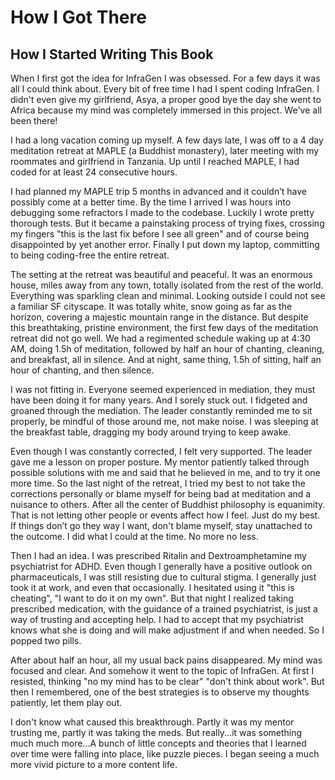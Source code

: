 # How I Got There

## How I Started Writing This Book
When I first got the idea for InfraGen I was obsessed. For a few days it was all I could think about. Every bit of free time I had I spent coding InfraGen. I didn't even give my girlfriend, Asya, a proper good bye the day she went to Africa because my mind was completely immersed in this project. We've all been there!

I had a long vacation coming up myself. A few days late, I was off to a 4 day meditation retreat at MAPLE (a Buddhist monastery), later meeting with my roommates and girlfriend in Tanzania. Up until I reached MAPLE, I had coded for at least 24 consecutive hours.

I had planned my MAPLE trip 5 months in advanced and it couldn’t have possibly come at a better time. By the time I arrived I was hours into debugging some refractors I made to the codebase. Luckily I wrote pretty thorough tests. But it became a painstaking process of trying fixes, crossing my fingers "this is the last fix before I see all green" and of course being disappointed by yet another error. Finally I put down my laptop, committing to being coding-free the entire retreat.

The setting at the retreat was beautiful and peaceful. It was an enormous house, miles away from any town, totally isolated from the rest of the world. Everything was sparkling clean and minimal. Looking outside I could not see a familiar SF cityscape. It was totally white, snow going as far as the horizon, covering a majestic mountain range in the distance. But despite this breathtaking, pristine environment, the first few days of the meditation retreat did not go well. We had a regimented schedule waking up at 4:30 AM, doing 1.5h of meditation, followed by half an hour of chanting, cleaning, and breakfast, all in silence. And at night, same thing, 1.5h of sitting, half an hour of chanting, and then silence.

I was not fitting in. Everyone seemed experienced in mediation, they must have been doing it for many years. And I sorely stuck out. I fidgeted and groaned through the mediation. The leader constantly reminded me to sit properly, be mindful of those around me, not make noise. I was sleeping at the breakfast table, dragging my body around trying to keep awake.

Even though I was constantly corrected, I felt very supported. The leader gave me a lesson on proper posture. My mentor patiently talked through possible solutions with me and said that he believed in me, and to try it one more time. So the last night of the retreat, I tried my best to not take the corrections personally or blame myself for being bad at meditation and a nuisance to others. After all the center of Buddhist philosophy is equanimity. That is not letting other people or events affect how I feel. Just do my best. If things don’t go they way I want, don't blame myself, stay unattached to the outcome. I did what I could at the time. No more no less.

Then I had an idea. I was prescribed Ritalin and Dextroamphetamine my psychiatrist for ADHD. Even though I generally have a positive outlook on pharmaceuticals, I was still resisting due to cultural stigma. I generally just took it at work, and even that occasionally. I hesitated using it "this is cheating", "I want to do it on my own". But that night I realized taking prescribed medication, with the guidance of a trained psychiatrist, is just a way of trusting and accepting help. I had to accept that my psychiatrist knows what she is doing and will make adjustment if and when needed. So I popped two pills.

After about half an hour, all my usual back pains disappeared. My mind was focused and clear. And somehow it went to the topic of InfraGen. At first I resisted, thinking "no my mind has to be clear" "don't think about work". But then I remembered, one of the best strategies is to observe my thoughts patiently, let them play out.

I don't know what caused this breakthrough. Partly it was my mentor trusting me, partly it was taking the meds. But really...it was something much much more...A bunch of little concepts and theories that I learned over time were falling into place, like puzzle pieces. I began seeing a much more vivid picture to a more content life.
